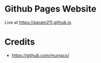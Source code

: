 # Github Pages Website

Live at https://param211.github.io


# Credits

- https://github.com/murraco/
